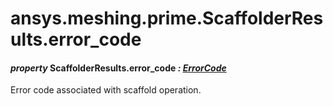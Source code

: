 <a id="ansys-meshing-prime-scaffolderresults-error-code"></a>

# ansys.meshing.prime.ScaffolderResults.error_code

<a id="ansys.meshing.prime.ScaffolderResults.error_code"></a>

#### *property* ScaffolderResults.error_code *: [ErrorCode](ansys.meshing.prime.ErrorCode.md#ansys.meshing.prime.ErrorCode)*

Error code associated with scaffold operation.

<!-- !! processed by numpydoc !! -->
